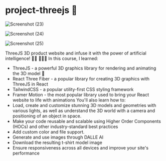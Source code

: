 # project-threejs :shirt:

![Screenshot (23)](https://github.com/warabeu/project-threejs/assets/58329902/b4c94357-664e-45f3-be4e-e4b3bea1a64d)

![Screenshot (24)](https://github.com/warabeu/project-threejs/assets/58329902/ccc4718b-c182-4728-b231-f52786482bfa)

![Screenshot (25)](https://github.com/warabeu/project-threejs/assets/58329902/043f718f-52fa-442c-bdb7-979043b4dfa8)

ThreeJS 3D product website and infuse it with the power of artificial intelligence! :technologist:
:shirt::shirt::shirt:
In this course, I learned: 
- ThreeJS - a powerful 3D graphics library for rendering and animating the 3D model :rocket:
- React Three Fiber - a popular library for creating 3D graphics with ThreeJS in React 
- TailwindCSS - a popular utility-first CSS styling framework
- Framer Motion - the most popular library used to bring your React website to life with animations
You'll also learn how to:
- Load, create and customize stunning 3D models and geometries with various lights, as well as understand the 3D world with a camera and positioning of an object in space.
- Make your code reusable and scalable using Higher Order Components (HOCs) and other industry-standard best practices
- Add custom color and file support.
- Generate and use images through DALLE AI
- Download the resulting t-shirt model image
- Ensure responsiveness across all devices and improve your site's performance
